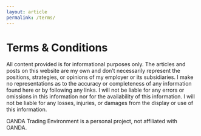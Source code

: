 ```yaml
---
layout: article
permalink: /terms/
---
```


Terms & Conditions
===================================

All content provided is for informational purposes only. The articles and 
posts on this website are my own and don’t necessarily represent the positions,
strategies, or opinions of my employer or its subsidiaries. I make no 
representations as to the accuracy or completeness of any information found 
here or by following any links. I will not be liable for any errors or omissions 
in this information nor for the availability of this information. I will not be
liable for any losses, injuries, or damages from the display or use of this
information.

OANDA Trading Environment is a personal project, not affiliated with OANDA.
